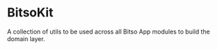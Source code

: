 # BitsoKit

A collection of utils to be used across all Bitso App modules to build the domain layer.
